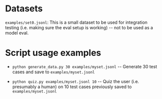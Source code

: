 # Datasets

`examples/set0.jsonl`: This is a small dataset to be used for integration testing (i.e. making sure the eval setup is working) -- not to be used as a model eval.

# Script usage examples

- `python generate_data.py 30 examples/myset.jsonl` -- Generate 30 test cases and save to `examples/myset.jsonl`

- `python quiz.py examples/myset.jsonl 10` -- Quiz the user (i.e. presumably a human) on 10 test cases previously saved to `examples/myset.jsonl`
